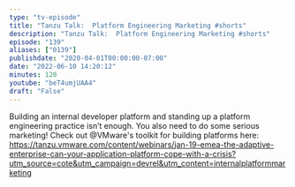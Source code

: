 ```yaml
---
type: "tv-episode"
title: "Tanzu Talk:  Platform Engineering Marketing #shorts"
description: "Tanzu Talk:  Platform Engineering Marketing #shorts"
episode: "139"
aliases: ["0139"]
publishdate: "2020-04-01T00:00:00-07:00"
date: "2022-06-10 14:20:12"
minutes: 120
youtube: "beT4umjUAA4"
draft: "False"
---
```


Building an internal developer platform and standing up a platform engineering practice isn’t enough. You also need to do some serious marketing! Check out @VMware's  toolkit for building platforms here: https://tanzu.vmware.com/content/webinars/jan-19-emea-the-adaptive-enterprise-can-your-application-platform-cope-with-a-crisis?utm_source=cote&utm_campaign=devrel&utm_content=internalplatformmarketing